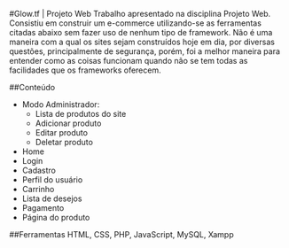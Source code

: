 #Glow.tf | Projeto Web
Trabalho apresentado na disciplina Projeto Web. Consistiu em construir um e-commerce utilizando-se as ferramentas citadas abaixo sem fazer uso de nenhum tipo de framework.
Não é uma maneira com a qual os sites sejam construídos hoje em dia, por diversas questões, principalmente de segurança, porém, foi a melhor maneira para entender como as coisas funcionam quando não se tem todas as facilidades que os frameworks oferecem.

##Conteúdo
- Modo Administrador:
  - Lista de produtos do site
  - Adicionar produto
  - Editar produto
  - Deletar produto
- Home
- Login
- Cadastro
- Perfil do usuário
- Carrinho
- Lista de desejos
- Pagamento
- Página do produto

##Ferramentas
HTML, CSS, PHP, JavaScript, MySQL, Xampp
